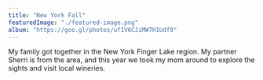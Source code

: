 ```yaml
---
title: "New York Fall"
featuredImage: "./featured-image.png"
album: "https://goo.gl/photos/uf1V6CJiMW7H1Udf9"
---
```

My family got together in the New York Finger Lake region. My partner Sherri is from the area, and this year we took my mom around to explore the sights and visit local wineries.
